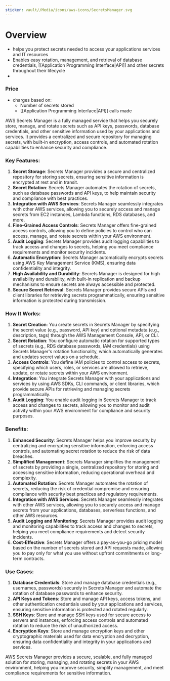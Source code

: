 ```yaml
---
sticker: vault//Media/icons/aws-icons/SecretsManager.svg
---
```

# Overview 
- helps you protect secrets needed to access your applications services and IT resources
- Enables easy rotation, management, and retrieval of database credentials, [[Application Programming Interface|API]] and other secrets throughout their lifecycle
- 
### Price
- charges based on:
	- Number of secrets stored
	- [[Application Programming Interface|API]] calls made

AWS Secrets Manager is a fully managed service that helps you securely store, manage, and rotate secrets such as API keys, passwords, database credentials, and other sensitive information used by your applications and services. It provides a centralized and secure repository for managing secrets, with built-in encryption, access controls, and automated rotation capabilities to enhance security and compliance.

### Key Features:

1. **Secret Storage**: Secrets Manager provides a secure and centralized repository for storing secrets, ensuring sensitive information is encrypted at rest and in transit.
2. **Secret Rotation**: Secrets Manager automates the rotation of secrets, such as database passwords and API keys, to help maintain security and compliance with best practices.
3. **Integration with AWS Services**: Secrets Manager seamlessly integrates with other AWS services, allowing you to securely access and manage secrets from EC2 instances, Lambda functions, RDS databases, and more.
4. **Fine-Grained Access Controls**: Secrets Manager offers fine-grained access controls, allowing you to define policies to control who can access, manage, and rotate secrets within your AWS environment.
5. **Audit Logging**: Secrets Manager provides audit logging capabilities to track access and changes to secrets, helping you meet compliance requirements and monitor security incidents.
6. **Automatic Encryption**: Secrets Manager automatically encrypts secrets using AWS Key Management Service (KMS), ensuring data confidentiality and integrity.
7. **High Availability and Durability**: Secrets Manager is designed for high availability and durability, with built-in replication and backup mechanisms to ensure secrets are always accessible and protected.
8. **Secure Secret Retrieval**: Secrets Manager provides secure APIs and client libraries for retrieving secrets programmatically, ensuring sensitive information is protected during transmission.

### How It Works:

1. **Secret Creation**: You create secrets in Secrets Manager by specifying the secret value (e.g., password, API key) and optional metadata (e.g., description, tags) through the AWS Management Console, API, or CLI.
2. **Secret Rotation**: You configure automatic rotation for supported types of secrets (e.g., RDS database passwords, IAM credentials) using Secrets Manager's rotation functionality, which automatically generates and updates secret values on a schedule.
3. **Access Controls**: You define IAM policies to control access to secrets, specifying which users, roles, or services are allowed to retrieve, update, or rotate secrets within your AWS environment.
4. **Integration**: You integrate Secrets Manager with your applications and services by using AWS SDKs, CLI commands, or client libraries, which provide secure APIs for retrieving and managing secrets programmatically.
5. **Audit Logging**: You enable audit logging in Secrets Manager to track access and changes to secrets, allowing you to monitor and audit activity within your AWS environment for compliance and security purposes.

### Benefits:

1. **Enhanced Security**: Secrets Manager helps you improve security by centralizing and encrypting sensitive information, enforcing access controls, and automating secret rotation to reduce the risk of data breaches.
2. **Simplified Management**: Secrets Manager simplifies the management of secrets by providing a single, centralized repository for storing and accessing sensitive information, reducing operational overhead and complexity.
3. **Automated Rotation**: Secrets Manager automates the rotation of secrets, reducing the risk of credential compromise and ensuring compliance with security best practices and regulatory requirements.
4. **Integration with AWS Services**: Secrets Manager seamlessly integrates with other AWS services, allowing you to securely access and manage secrets from your applications, databases, serverless functions, and other AWS resources.
5. **Audit Logging and Monitoring**: Secrets Manager provides audit logging and monitoring capabilities to track access and changes to secrets, helping you meet compliance requirements and detect security incidents.
6. **Cost-Effective**: Secrets Manager offers a pay-as-you-go pricing model based on the number of secrets stored and API requests made, allowing you to pay only for what you use without upfront commitments or long-term contracts.

### Use Cases:

1. **Database Credentials**: Store and manage database credentials (e.g., usernames, passwords) securely in Secrets Manager and automate the rotation of database passwords to enhance security.
2. **API Keys and Tokens**: Store and manage API keys, access tokens, and other authentication credentials used by your applications and services, ensuring sensitive information is protected and rotated regularly.
3. **SSH Keys**: Store and manage SSH keys used for secure access to servers and instances, enforcing access controls and automated rotation to reduce the risk of unauthorized access.
4. **Encryption Keys**: Store and manage encryption keys and other cryptographic materials used for data encryption and decryption, ensuring data confidentiality and integrity in your applications and services.

AWS Secrets Manager provides a secure, scalable, and fully managed solution for storing, managing, and rotating secrets in your AWS environment, helping you improve security, simplify management, and meet compliance requirements for sensitive information.